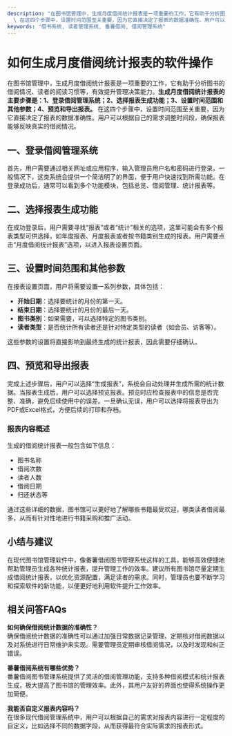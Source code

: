 ```yaml
---
description: "在图书馆管理中，生成月度借阅统计报表是一项重要的工作，它有助于分析图书的借阅情况、读者的阅读习惯等，有效提升管理决策能力。**生成月度借阅统计报表的主要步骤是：1、登录借阅管理系统；2、选择报表生成功能；3、设置时间范围和其他参数；4、预览和导出报表。**\
  \ 在这四个步骤中，设置时间范围至关重要，因为它直接决定了报表的数据准确性。用户可以根据自己的需求调整时间段，确保报表能够反映真实的借阅情况。"
keywords: "借书系统, 读者管理系统, 番薯借阅, 借阅管理系统"
---
```

# 如何生成月度借阅统计报表的软件操作

在图书馆管理中，生成月度借阅统计报表是一项重要的工作，它有助于分析图书的借阅情况、读者的阅读习惯等，有效提升管理决策能力。**生成月度借阅统计报表的主要步骤是：1、登录借阅管理系统；2、选择报表生成功能；3、设置时间范围和其他参数；4、预览和导出报表。** 在这四个步骤中，设置时间范围至关重要，因为它直接决定了报表的数据准确性。用户可以根据自己的需求调整时间段，确保报表能够反映真实的借阅情况。

## 一、登录借阅管理系统

首先，用户需要通过相关网址或应用程序，输入管理员用户名和密码进行登录。一般情况下，这类系统会提供一个简洁明了的界面，便于用户快速找到所需功能。在登录成功后，通常可以看到多个功能模块，包括总览、借阅管理、统计报表等。

## 二、选择报表生成功能

在成功登录后，用户需要寻找“报表”或者“统计”相关的选项，这里可能会有多个报表类型可供选择，如年度报表、月度报表或者按书籍类别生成的报表。用户需要点击“月度借阅统计报表”选项，以进入报表设置页面。

## 三、设置时间范围和其他参数

在报表设置页面，用户将需要设置一系列参数，具体包括：

- **开始日期**：选择要统计的月份的第一天。
- **结束日期**：选择要统计的月份的最后一天。
- **图书类别**：如果需要，可以选择特定的图书类别。
- **读者类型**：是否统计所有读者还是针对特定类型的读者（如会员、访客等）。

这些参数的设置将直接影响到最终生成的统计报表，因此需要仔细确认。

## 四、预览和导出报表

完成上述步骤后，用户可以选择“生成报表”，系统会自动处理并生成所需的统计数据。当报表生成后，用户可以选择预览报表。预览时应检查报表中的信息是否完整、准确，避免后续使用中的误差。一旦确认无误，用户可以选择将报表导出为PDF或Excel格式，方便后续的打印和存档。

### 报表内容概述

生成的借阅统计报表一般包含如下信息：

- 图书名称
- 借阅次数
- 读者人数
- 借阅日期
- 归还状态等

通过这些详细的数据，图书馆可以更好地了解哪些书籍最受欢迎，哪类读者借阅最多，从而有针对性地进行书籍采购和推广活动。

## 小结与建议

在现代图书馆管理软件中，像番薯借阅图书管理系统这样的工具，能够高效便捷地帮助管理员生成各种统计报表，提升管理工作的效率。建议所有图书馆尽量定期生成借阅统计报表，以优化资源配置，满足读者的需求。同时，管理员也要不断学习和探索软件的新功能，以便更好地利用软件提升工作效率。

## 相关问答FAQs

**如何确保借阅统计数据的准确性？**  
确保借阅统计数据的准确性可以通过加强日常数据记录管理、定期核对借阅数据以及对系统进行日常维护来实现。需要管理员定期审核借阅情况，以及时发现和纠正错误。

**番薯借阅系统有哪些优势？**  
番薯借阅图书管理系统提供了灵活的借阅管理功能，支持多种借阅模式和统计报表生成，极大提高了图书馆的管理效率。此外，其用户友好的界面也使得系统操作更加简便。

**我能否自定义报表内容吗？**  
在很多现代借阅管理系统中，用户可以根据自己的需求对报表内容进行一定程度的自定义，比如选择不同的数据字段，从而获得最符合实际需求的报表形式。
